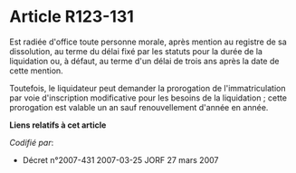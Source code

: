 # Article R123-131

Est radiée d'office toute personne morale, après mention au registre de sa dissolution, au terme du délai fixé par les
statuts pour la durée de la liquidation ou, à défaut, au terme d'un délai de trois ans après la date de cette mention.

Toutefois, le liquidateur peut demander la prorogation de l'immatriculation par voie d'inscription modificative pour les
besoins de la liquidation ; cette prorogation est valable un an sauf renouvellement d'année en année.

**Liens relatifs à cet article**

_Codifié par_:

  - Décret n°2007-431 2007-03-25 JORF 27 mars 2007
